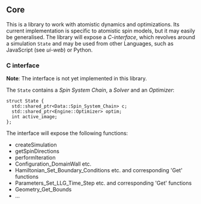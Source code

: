 Core
---------

This is a library to work with atomistic dynamics and optimizations.
Its current implementation is specific to atomistic spin models, but it may easily be generalised.
The library will expose a *C-interface*, which revolves around a simulation `State` and may be used
from other Languages, such as JavaScript (see *ui-web*) or Python.

### C interface

**Note**: The interface is not yet implemented in this library.

The `State` contains a *Spin System Chain*, a *Solver* and an *Optimizer*:
    
    struct State {
      std::shared_ptr<Data::Spin_System_Chain> c;
      std::shared_ptr<Engine::Optimizer> optim;
      int active_image;
    };

The interface will expose the following functions:
* createSimulation
* getSpinDirections
* performIteration
* Configuration_DomainWall etc.
* Hamiltonian_Set_Boundary_Conditions etc. and corresponding 'Get' functions
* Parameters_Set_LLG_Time_Step etc. and corresponding 'Get' functions
* Geometry_Get_Bounds
* ...